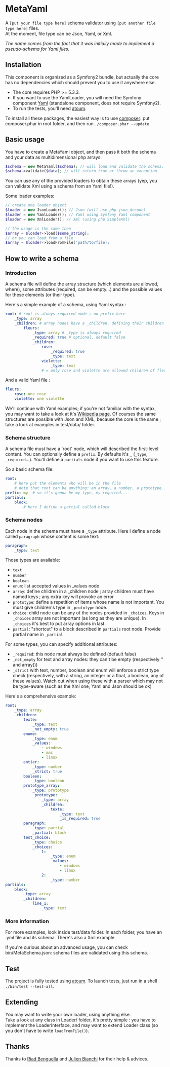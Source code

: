 # MetaYaml

A `[put your file type here]` schema validator using `[put another file type here]` files.  
At the moment, file type can be Json, Yaml, or Xml.

_The name comes from the fact that it was initially made to implement a pseudo-schema for Yaml files._

## Installation

This component is organized as a Symfony2 bundle, but actually the core has no dependencies which should prevent you to use it anywhere else.

* The core requires PHP >= 5.3.3.
* If you want to use the YamlLoader, you will need the Symfony component [Yaml](https://github.com/symfony/Yaml) (standalone component, does not require Symfony2).
* To run the tests, you'll need [atoum](https://github.com/mageekguy/atoum).

To install all these packages, the easiest way is to use [composer](http://getcomposer.org): put composer.phar in root folder, and then run `./composer.phar --update`

## Basic usage

You have to create a MetaYaml object, and then pass it both the schema and your data as multidimensional php arrays:
```php
$schema = new MetaYaml($schema); // will load and validate the schema. You can skip this step by passing false as second argument.
$schema->validate($data); // will return true or throw an exception
```

You can use any of the provided loaders to obtain these arrays (yep, you can validate Xml using a schema from an Yaml file!).

Some loader examples:
```php
// create one loader object
$loader = new JsonLoader(); // Json (will use php json_decode)
$loader = new YamlLoader(); // Yaml using Symfony Yaml component
$loader = new XmlLoader(); // Xml (using php SimpleXml)

// the usage is the same then
$array = $loader->load($some_string);
// or you can load from a file
$array = $loader->loadFromFile('path/to/file);
```

## How to write a schema

### Introduction

A schema file will define the array structure (which elements are allowed, where), some attributes
(required, can be empty...) and the possible values for these elements (or their type).

Here's a simple example of a schema, using Yaml syntax :
```yaml
root: # root is always required node ; no prefix here
    _type: array
    _children: # array nodes have a _children, defining their children
        fleurs:
            _type: array # _type is always required
            _required: true # optional, default false
            _children:
                rose:
                    _required: true
                    _type: text
                violette:
                    _type: text
                # = only rose and violette are allowed children of fleurs
```

And a valid Yaml file :
```yaml
fleurs:
    rose: une rose
    violette: une violette
```

We'll continue with Yaml examples; if you're not familiar with the syntax, you may want to take a look at it's [Wikipedia page](http://en.wikipedia.org/wiki/YAML).
Of courses the same structures are possible with Json and XML, because the core is the same ; take a look at examples in test/data/ folder.

### Schema structure

A schema file must have a 'root' node, which will described the first-level content.
You can optionally define a `prefix`. By defaults it's `_` (`_type`, `_required`...).
You'll define a `partials` node if you want to use this feature.

So a basic schema file:
```yaml
root:
    # here put the elements who will be in the file
    # note that root can be anything: an array, a number, a prototype... just set the corresponding _type
prefix: my_ # so it's gonna be my_type, my_required...
partials:
    block:
        # here I define a partial called block
```

### Schema nodes

Each node in the schema must have a `_type` attribute.
Here I define a node called `paragraph` whose content is some text:
```yaml
paragraph:
    _type: text
```

Those types are available:

* `text`
* `number`
* `boolean`
* `enum`: list accepted values in _values node
* `array`: define children in a _children node ; array children must have named keys ; any extra key will provoke an error
* `prototype`: define a repetition of items whose name is not important. You must give children's type in `_prototype` node.
* `choice`: child node can be any of the nodes provided in `_choices`. Keys in `_choices` array are not important (as long as they are unique). In `_choices` it's best to put array options in last.
* `partial`: "shortcut" to a block described in `partials` root node. Provide partial name in `_partial`

For some types, you can specify additional attributes:

* `_required`: this node must always be defined (default false)
* `_not_empty` for text and array nodes: they can't be empty (respectively '' and array())
* `_strict` with text, number, boolean and enum will enforce a strict type check (respectively, with a string, an integer or a float, a boolean, any of these values). Watch out when using these with a parser which may not be type-aware (such as the Xml one; Yaml and Json should be ok)

Here's a comprehensive example:
```yaml
root:
    _type: array
    _children:
        texte:
            _type: text
            _not_empty: true
        enume:
            _type: enum
            _values:
                - windows
                - mac
                - linux
        entier:
            _type: number
            _strict: true
        booleen:
            _type: boolean
        prototype_array:
            _type: prototype
            _prototype:
                _type: array
                _children:
                    texte:
                        _type: text
                        _is_required: true
        paragraph:
            _type: partial
            _partial: block
        test_choice:
            _type: choice
            _choices:
                1:
                    _type: enum
                    _values:
                        - windows
                        - linux
                2:
                    _type: number
partials:
    block:
        _type: array
        _children:
            line_1:
                _type: text
```

### More information

For more examples, look inside test/data folder.
In each folder, you have an .yml file and its schema. There's also a Xml example.

If you're curious about an advanced usage, you can check bin/MetaSchema.json: schema files are validated using this schema.

## Test

The project is fully tested using [atoum](https://github.com/mageekguy/atoum).
To launch tests, just run in a shell `./bin/test --test-all`.

## Extending

You may want to write your own loader, using anything else.  
Take a look at any class in Loader/ folder, it's pretty simple :
you have to implement the LoaderInterface, and may want to extend Loader class (so you don't have to write `loadFromFile()`).

## Thanks

Thanks to [Riad Benguella](https://github.com/youknowriad) and [Julien Bianchi](https://github.com/jubianchi) for their help & advices.